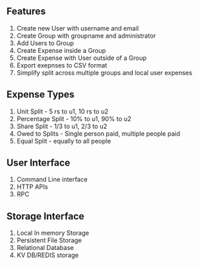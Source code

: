 ## Features 

1. Create new User with username and email 
2. Create Group with groupname and administrator 
3. Add Users to Group 
4. Create Expense inside a Group 
5. Create Expense with User outside of a Group
6. Export exepnses to CSV format
7. Simplify split across multiple groups and local user expenses 

## Expense Types 

1. Unit Split - 5 rs to u1, 10 rs to u2
2. Percentage Split - 10% to u1, 90% to u2
3. Share Split - 1/3 to u1, 2/3 to u2
4. Owed to Splits - Single person paid, multiple people paid
5. Equal Split - equally to all people

## User Interface 

1. Command Line interface
2. HTTP APIs
3. RPC

## Storage Interface

1. Local In memory Storage
2. Persistent File Storage
3. Relational Database
4. KV DB/REDIS storage